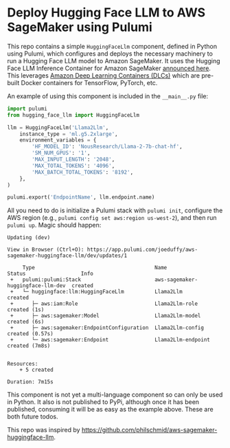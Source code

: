 # Deploy Hugging Face LLM to AWS SageMaker using Pulumi

This repo contains a simple `HuggingFaceLlm` component, defined in Python using Pulumi, which configures
and deploys the necessary machinery to run a Hugging Face LLM model to Amazon SageMaker. It uses the Hugging Face
LLM Inference Container for Amazon SageMaker [announced here](https://huggingface.co/blog/sagemaker-huggingface-llm).
This leverages [Amazon Deep Learning Containers (DLCs)](
https://docs.aws.amazon.com/deep-learning-containers/latest/devguide/what-is-dlc.html) which are pre-built Docker
containers for TensorFlow, PyTorch, etc.

An example of using this component is included in the `__main__.py` file:

```python
import pulumi
from hugging_face_llm import HuggingFaceLlm

llm = HuggingFaceLlm('Llama2Llm',
    instance_type = 'ml.g5.2xlarge',
    environment_variables = {
        'HF_MODEL_ID': 'NousResearch/Llama-2-7b-chat-hf',
        'SM_NUM_GPUS': '1',
        'MAX_INPUT_LENGTH': '2048',
        'MAX_TOTAL_TOKENS': '4096',
        'MAX_BATCH_TOTAL_TOKENS': '8192',
    },
)

pulumi.export('EndpointName', llm.endpoint.name)
```

All you need to do is initialize a Pulumi stack with `pulumi init`, configure the AWS region
(e.g., `pulumi config set aws:region us-west-2`), and then run `pulumi up`. Magic should happen:

```
Updating (dev)

View in Browser (Ctrl+O): https://app.pulumi.com/joeduffy/aws-sagemaker-huggingface-llm/dev/updates/1

     Type                                       Name                               Status                  Info
 +   pulumi:pulumi:Stack                        aws-sagemaker-huggingface-llm-dev  created
 +   └─ huggingface:llm:HuggingFaceLlm          Llama2Llm                          created
 +      ├─ aws:iam:Role                         Llama2Llm-role                     created (1s)
 +      ├─ aws:sagemaker:Model                  Llama2Llm-model                    created (6s)
 +      ├─ aws:sagemaker:EndpointConfiguration  Llama2Llm-config                   created (0.57s)
 +      └─ aws:sagemaker:Endpoint               Llama2Llm-endpoint                 created (7m8s)


Resources:
    + 5 created

Duration: 7m15s
```


This component is not yet a multi-language component so can only be used in Python. It also is not published to PyPi,
although once it has been published, consuming it will be as easy as the example above. These are both future todos.

This repo was inspired by https://github.com/philschmid/aws-sagemaker-huggingface-llm.
